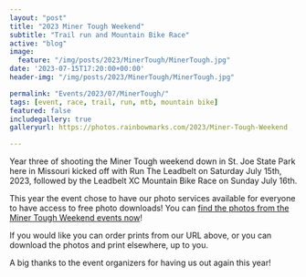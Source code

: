 ```yaml
---
layout: "post"
title: "2023 Miner Tough Weekend"
subtitle: "Trail run and Mountain Bike Race"
active: "blog"
image:
  feature: "/img/posts/2023/MinerTough/MinerTough.jpg"
date: '2023-07-15T17:20:00+00:00'
header-img: "/img/posts/2023/MinerTough/MinerTough.jpg"

permalink: "Events/2023/07/MinerTough/"
tags: [event, race, trail, run, mtb, mountain bike]
featured: false
includegallery: true
galleryurl: https://photos.rainbowmarks.com/2023/Miner-Tough-Weekend

---
```

Year three of shooting the Miner Tough weekend down in St. Joe State Park here in Missouri kicked off with Run The Leadbelt on Saturday July 15th, 2023, followed by the Leadbelt XC Mountain Bike Race on Sunday July 16th.

This year the event chose to have our photo services available for everyone to have access to free photo downloads! You can [find the photos from the Miner Tough Weekend events now](https://photos.rainbowmarks.com/2023/Miner-Tough-Weekend)!

If you would like you can order prints from our URL above, or you can download the photos and print elsewhere, up to you.

A big thanks to the event organizers for having us out again this year!



